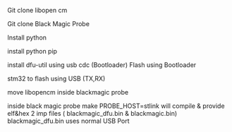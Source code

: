 Git clone libopen cm

Git clone Black Magic Probe


Install python

install python pip

install dfu-util    using usb cdc (Bootloader)  Flash using Bootloader

stm32   to flash using USB (TX,RX)



move libopencm inside blackmagic probe


inside black magic probe
    make PROBE_HOST=stlink
        will compile & provide elf&hex
        2 imp files   ( blackmagic_dfu.bin  & blackmagic.bin)
        blackmagic_dfu.bin  uses normal USB Port
